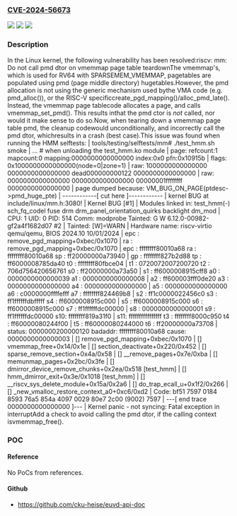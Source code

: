 ### [CVE-2024-56673](https://cve.mitre.org/cgi-bin/cvename.cgi?name=CVE-2024-56673)
![](https://img.shields.io/static/v1?label=Product&message=Linux&color=blue)
![](https://img.shields.io/static/v1?label=Version&message=c75a74f4ba19c904c0ae1e011ae2568449409ae4%3C%20344945806f2f7af68be98bac02836c867f223aa9%20&color=brighgreen)
![](https://img.shields.io/static/v1?label=Vulnerability&message=n%2Fa&color=brighgreen)

### Description

In the Linux kernel, the following vulnerability has been resolved:riscv: mm: Do not call pmd dtor on vmemmap page table teardownThe vmemmap's, which is used for RV64 with SPARSEMEM_VMEMMAP, pagetables are populated using pmd (page middle directory) hugetables.However, the pmd allocation is not using the generic mechanism used bythe VMA code (e.g. pmd_alloc()), or the RISC-V specificcreate_pgd_mapping()/alloc_pmd_late(). Instead, the vmemmap page tablecode allocates a page, and calls vmemmap_set_pmd(). This results inthat the pmd ctor is *not* called, nor would it make sense to do so.Now, when tearing down a vmemmap page table pmd, the cleanup codewould unconditionally, and incorrectly call the pmd dtor, whichresults in a crash (best case).This issue was found when running the HMM selftests:  | tools/testing/selftests/mm# ./test_hmm.sh smoke  | ... # when unloading the test_hmm.ko module  | page: refcount:1 mapcount:0 mapping:0000000000000000 index:0x0 pfn:0x10915b  | flags: 0x1000000000000000(node=0|zone=1)  | raw: 1000000000000000 0000000000000000 dead000000000122 0000000000000000  | raw: 0000000000000000 0000000000000000 00000001ffffffff 0000000000000000  | page dumped because: VM_BUG_ON_PAGE(ptdesc->pmd_huge_pte)  | ------------[ cut here ]------------  | kernel BUG at include/linux/mm.h:3080!  | Kernel BUG [#1]  | Modules linked in: test_hmm(-) sch_fq_codel fuse drm drm_panel_orientation_quirks backlight dm_mod  | CPU: 1 UID: 0 PID: 514 Comm: modprobe Tainted: G        W          6.12.0-00982-gf2a4f1682d07 #2  | Tainted: [W]=WARN  | Hardware name: riscv-virtio qemu/qemu, BIOS 2024.10 10/01/2024  | epc : remove_pgd_mapping+0xbec/0x1070  |  ra : remove_pgd_mapping+0xbec/0x1070  | epc : ffffffff80010a68 ra : ffffffff80010a68 sp : ff20000000a73940  |  gp : ffffffff827b2d88 tp : ff6000008785da40 t0 : ffffffff80fbce04  |  t1 : 0720072007200720 t2 : 706d756420656761 s0 : ff20000000a73a50  |  s1 : ff6000008915cff8 a0 : 0000000000000039 a1 : 0000000000000008  |  a2 : ff600003fff0de20 a3 : 0000000000000000 a4 : 0000000000000000  |  a5 : 0000000000000000 a6 : c0000000ffffefff a7 : ffffffff824469b8  |  s2 : ff1c0000022456c0 s3 : ff1ffffffdbfffff s4 : ff6000008915c000  |  s5 : ff6000008915c000 s6 : ff6000008915c000 s7 : ff1ffffffdc00000  |  s8 : 0000000000000001 s9 : ff1ffffffdc00000 s10: ffffffff819a31f0  |  s11: ffffffffffffffff t3 : ffffffff8000c950 t4 : ff60000080244f00  |  t5 : ff60000080244000 t6 : ff20000000a73708  | status: 0000000200000120 badaddr: ffffffff80010a68 cause: 0000000000000003  | [<ffffffff80010a68>] remove_pgd_mapping+0xbec/0x1070  | [<ffffffff80fd238e>] vmemmap_free+0x14/0x1e  | [<ffffffff8032e698>] section_deactivate+0x220/0x452  | [<ffffffff8032ef7e>] sparse_remove_section+0x4a/0x58  | [<ffffffff802f8700>] __remove_pages+0x7e/0xba  | [<ffffffff803760d8>] memunmap_pages+0x2bc/0x3fe  | [<ffffffff02a3ca28>] dmirror_device_remove_chunks+0x2ea/0x518 [test_hmm]  | [<ffffffff02a3e026>] hmm_dmirror_exit+0x3e/0x1018 [test_hmm]  | [<ffffffff80102c14>] __riscv_sys_delete_module+0x15a/0x2a6  | [<ffffffff80fd020c>] do_trap_ecall_u+0x1f2/0x266  | [<ffffffff80fde0a2>] _new_vmalloc_restore_context_a0+0xc6/0xd2  | Code: bf51 7597 0184 8593 76a5 854a 4097 0029 80e7 2c00 (9002) 7597  | ---[ end trace 0000000000000000 ]---  | Kernel panic - not syncing: Fatal exception in interruptAdd a check to avoid calling the pmd dtor, if the calling context isvmemmap_free().

### POC

#### Reference
No PoCs from references.

#### Github
- https://github.com/cku-heise/euvd-api-doc


